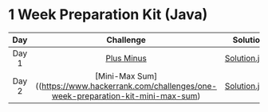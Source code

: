 # 1 Week Preparation Kit (Java)

|          Day          |                                                         Challenge                                                        | Solution                                                                            |
|:---------------------------:|:------------------------------------------------------------------------------------------------------------------------:|:--------------------------------------------------------------------------------------------------------------------------------------------------------------:|
|         Day 1        | [Plus Minus](https://www.hackerrank.com/challenges/one-week-preparation-kit-plus-minus)                                                |               [Solution.java](https://github.com/uurkrtl/HackerRank_solutions/blob/master/1%20Week%20Preparation%20Kit/Day%201/Plus%20Minus/Solution.java)                |
|         Day 2        | [Mini-Max Sum]((https://www.hackerrank.com/challenges/one-week-preparation-kit-mini-max-sum)                                 |          [Solution.java](https://github.com/uurkrtl/HackerRank_solutions/blob/master/1%20Week%20Preparation%20Kit/Day%201/Mini-Max%20Sum/Solution.java)          |
